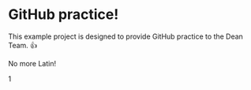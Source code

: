 GitHub practice!
================

This example project is designed to provide GitHub practice to the Dean Team. :thumbsup:

No more Latin!

1
